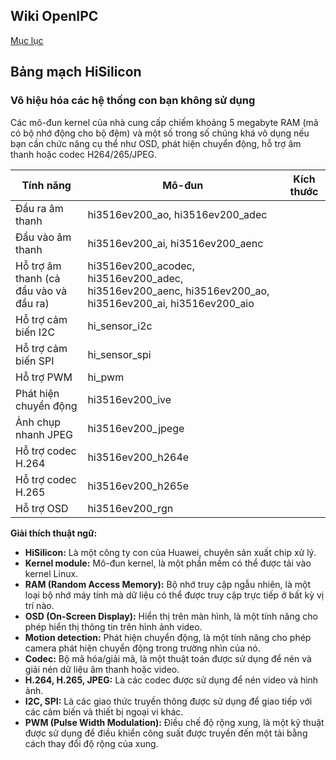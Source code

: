 ## Wiki OpenIPC
[Mục lục](../README.md)

Bảng mạch HiSilicon
----------------

### Vô hiệu hóa các hệ thống con bạn không sử dụng

Các mô-đun kernel của nhà cung cấp chiếm khoảng 5 megabyte RAM (mã có bộ nhớ động cho bộ đệm) và một số trong số chúng khá vô dụng nếu bạn cần chức năng cụ thể như OSD, phát hiện chuyển động, hỗ trợ âm thanh hoặc codec H264/265/JPEG.

| Tính năng                                 | Mô-đun                                                                                                  | Kích thước |
|------------------------------------------|----------------------------------------------------------------------------------------------------------|-----------|
| Đầu ra âm thanh                          | hi3516ev200_ao, hi3516ev200_adec                                                                        |           |
| Đầu vào âm thanh                          | hi3516ev200_ai, hi3516ev200_aenc                                                                        |           |
| Hỗ trợ âm thanh (cả đầu vào và đầu ra) | hi3516ev200_acodec, hi3516ev200_adec, hi3516ev200_aenc, hi3516ev200_ao, hi3516ev200_ai, hi3516ev200_aio |           |
| Hỗ trợ cảm biến I2C                       | hi_sensor_i2c                                                                                           |           |
| Hỗ trợ cảm biến SPI                       | hi_sensor_spi                                                                                           |           |
| Hỗ trợ PWM                                | hi_pwm                                                                                                  |           |
| Phát hiện chuyển động                     | hi3516ev200_ive                                                                                         |           |
| Ảnh chụp nhanh JPEG                       | hi3516ev200_jpege                                                                                       |           |
| Hỗ trợ codec H.264                        | hi3516ev200_h264e                                                                                       |           |
| Hỗ trợ codec H.265                        | hi3516ev200_h265e                                                                                       |           |
| Hỗ trợ OSD                                | hi3516ev200_rgn                                                                                         |           |


**Giải thích thuật ngữ:**

* **HiSilicon:** Là một công ty con của Huawei, chuyên sản xuất chip xử lý.
* **Kernel module:** Mô-đun kernel, là một phần mềm có thể được tải vào kernel Linux.
* **RAM (Random Access Memory):** Bộ nhớ truy cập ngẫu nhiên, là một loại bộ nhớ máy tính mà dữ liệu có thể được truy cập trực tiếp ở bất kỳ vị trí nào.
* **OSD (On-Screen Display):** Hiển thị trên màn hình, là một tính năng cho phép hiển thị thông tin trên hình ảnh video.
* **Motion detection:** Phát hiện chuyển động, là một tính năng cho phép camera phát hiện chuyển động trong trường nhìn của nó.
* **Codec:** Bộ mã hóa/giải mã, là một thuật toán được sử dụng để nén và giải nén dữ liệu âm thanh hoặc video.
* **H.264, H.265, JPEG:** Là các codec được sử dụng để nén video và hình ảnh.
* **I2C, SPI:** Là các giao thức truyền thông được sử dụng để giao tiếp với các cảm biến và thiết bị ngoại vi khác.
* **PWM (Pulse Width Modulation):** Điều chế độ rộng xung, là một kỹ thuật được sử dụng để điều khiển công suất được truyền đến một tải bằng cách thay đổi độ rộng của xung.





